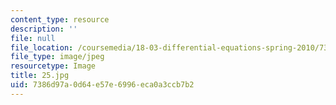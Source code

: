 ```yaml
---
content_type: resource
description: ''
file: null
file_location: /coursemedia/18-03-differential-equations-spring-2010/7386d97a0d64e57e6996eca0a3ccb7b2_25.jpg
file_type: image/jpeg
resourcetype: Image
title: 25.jpg
uid: 7386d97a-0d64-e57e-6996-eca0a3ccb7b2
---
```

